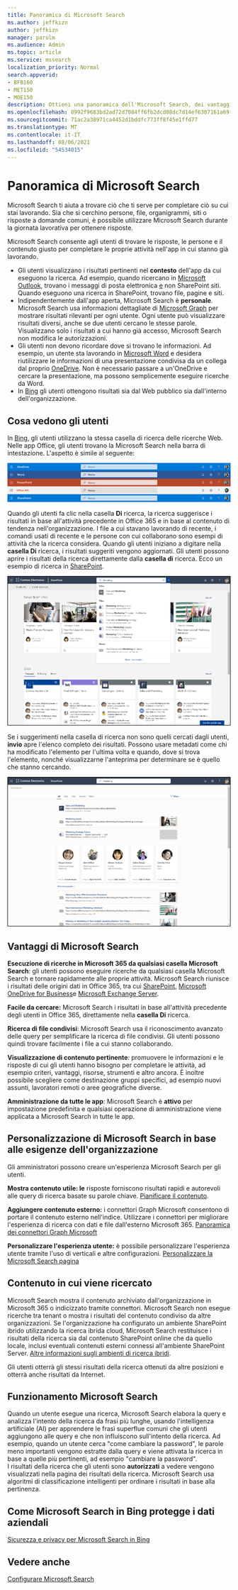 ```yaml
---
title: Panoramica di Microsoft Search
ms.author: jeffkizn
author: jeffkizn
manager: parulm
ms.audience: Admin
ms.topic: article
ms.service: mssearch
localization_priority: Normal
search.appverid:
- BFB160
- MET150
- MOE150
description: Ottieni una panoramica dell'Microsoft Search, dei vantaggi e delle app che supportano Microsoft Search.
ms.openlocfilehash: 8992f9683bd2ad72d7084ff6fb2dcd08dc7d14ef6307161a69f7b54d6d150bd6
ms.sourcegitcommit: 71ac2a38971ca4452d1bddfc773ff8f45e1ffd77
ms.translationtype: MT
ms.contentlocale: it-IT
ms.lasthandoff: 08/06/2021
ms.locfileid: "54534015"
---
```

# <a name="overview-of-microsoft-search"></a>Panoramica di Microsoft Search

Microsoft Search ti aiuta a trovare ciò che ti serve per completare ciò su cui stai lavorando. Sia che si cerchino persone, file, organigrammi, siti o risposte a domande comuni, è possibile utilizzare Microsoft Search durante la giornata lavorativa per ottenere risposte.

Microsoft Search consente agli utenti di trovare le risposte, le persone e il contenuto giusto per completare le proprie attività nell'app in cui stanno già lavorando.

- Gli utenti visualizzano i risultati pertinenti nel **contesto** dell'app da cui eseguono la ricerca. Ad esempio, quando ricercano in [Microsoft Outlook](https://www.microsoft.com/outlook), trovano i messaggi di posta elettronica [e](http://sharepoint.com/) non SharePoint siti. Quando eseguono una ricerca in SharePoint, trovano file, pagine e siti.
- Indipendentemente dall'app aperta, Microsoft Search è **personale**. Microsoft Search usa informazioni dettagliate di [Microsoft Graph](https://developer.microsoft.com/graph/) per mostrare risultati rilevanti per ogni utente. Ogni utente può visualizzare risultati diversi, anche se due utenti cercano le stesse parole. Visualizzano solo i risultati a cui hanno già accesso, Microsoft Search non modifica le autorizzazioni.
- Gli utenti non devono ricordare dove si trovano le informazioni. Ad esempio, un utente sta lavorando in [Microsoft Word](https://products.office.com/word) e desidera riutilizzare le informazioni di una presentazione condivisa da un collega dal proprio [OneDrive](https://onedrive.live.com/about/). Non è necessario passare a un'OneDrive e cercare la presentazione, ma possono semplicemente eseguire ricerche da Word.
- In [Bing](https://bing.com) gli utenti ottengono risultati sia dal Web pubblico sia dall'interno dell'organizzazione.

## <a name="what-users-see"></a>Cosa vedono gli utenti

In [Bing](https://bing.com), gli utenti utilizzano la stessa casella di ricerca delle ricerche Web. Nelle app Office, gli utenti trovano la Microsoft Search nella barra di intestazione. L'aspetto è simile al seguente:

![Screenshot di finestre dell'app con la casella di Microsoft Search nella barra di intestazione](media/Headings_520.png)

Quando gli utenti fa clic nella casella **Di** ricerca, la ricerca suggerisce i risultati in base all'attività precedente in Office 365 e in base al contenuto di tendenza nell'organizzazione. I file a cui stavano lavorando di recente, i comandi usati di recente e le persone con cui collaborano sono esempi di attività che la ricerca considera. Quando gli utenti iniziano a digitare nella **casella Di** ricerca, i risultati suggeriti vengono aggiornati. Gli utenti possono aprire i risultati della ricerca direttamente dalla **casella di** ricerca. Ecco un esempio di ricerca in [SharePoint](http://sharepoint.com/).

![Screenshot della casella Microsoft Search con una query e i risultati suggeriti](media/SERP_text_520.png)

Se i suggerimenti nella casella di ricerca non sono quelli cercati dagli utenti, **invio** apre l'elenco completo dei risultati. Possono usare metadati come chi ha modificato l'elemento per l'ultima volta e quando, dove si trova l'elemento, nonché visualizzarne l'anteprima per determinare se è quello che stanno cercando.

![Screenshot della pagina dei risultati di Microsoft Search](media/search_box.png)

## <a name="benefits-of-microsoft-search"></a>Vantaggi di Microsoft Search

**Esecuzione di ricerche in Microsoft 365 da qualsiasi casella Microsoft Search**: gli utenti possono eseguire ricerche da qualsiasi casella Microsoft Search e tornare rapidamente alle proprie attività. Microsoft Search riunisce i risultati delle origini dati in Office 365, tra cui [SharePoint,](http://sharepoint.com/) [Microsoft OneDrive for Business](https://onedrive.live.com/about/business/)e [Microsoft Exchange Server](https://products.office.com/exchange/microsoft-exchange-server).

**Facile da cercare:** Microsoft Search i risultati in base all'attività precedente degli utenti in Office 365, direttamente nella **casella Di** ricerca.

**Ricerca di file condivisi**: Microsoft Search usa il riconoscimento avanzato delle query per semplificare la ricerca di file condivisi. Gli utenti possono quindi trovare facilmente i file a cui stanno collaborando.

**Visualizzazione di contenuto pertinente**: promuovere le informazioni e le risposte di cui gli utenti hanno bisogno per completare le attività, ad esempio criteri, vantaggi, risorse, strumenti e altro ancora. È inoltre possibile scegliere come destinazione gruppi specifici, ad esempio nuovi assunti, lavoratori remoti o aree geografiche diverse.

**Amministrazione da tutte le app**: Microsoft Search è **attivo** per impostazione predefinita e qualsiasi operazione di amministrazione viene applicata a Microsoft Search in tutte le app.

## <a name="tailoring-microsoft-search-to-your-organization"></a>Personalizzazione di Microsoft Search in base alle esigenze dell'organizzazione

Gli amministratori possono creare un'esperienza Microsoft Search per gli utenti.

**Mostra contenuto utile: le** risposte forniscono risultati rapidi e autorevoli alle query di ricerca basate su parole chiave. [Pianificare il contenuto](plan-your-content.md).

**Aggiungere contenuto esterno:** i connettori Graph Microsoft consentono di portare il contenuto esterno nell'indice. Utilizzare i connettori per migliorare l'esperienza di ricerca con dati e file dall'esterno Microsoft 365. [Panoramica dei connettori Graph Microsoft](connectors-overview.md)

**Personalizzare l'esperienza utente:** è possibile personalizzare l'esperienza utente tramite l'uso di verticali e altre configurazioni. [Personalizzare la Microsoft Search pagina](customize-search-page.md)

## <a name="what-content-is-searched"></a>Contenuto in cui viene ricercato

Microsoft Search mostra il contenuto archiviato dall'organizzazione in Microsoft 365 o indicizzato tramite connettori. Microsoft Search non esegue ricerche tra tenant o mostra i risultati del contenuto condiviso da altre organizzazioni. Se l'organizzazione ha configurato un ambiente SharePoint ibrido utilizzando la ricerca ibrida cloud, Microsoft Search restituisce i risultati della ricerca sia dal contenuto SharePoint online che da quello locale, inclusi eventuali contenuti esterni connessi all'ambiente SharePoint Server. [Altre informazioni sugli ambienti di ricerca ibridi](/sharepoint/hybrid/learn-about-cloud-hybrid-search-for-sharepoint).

Gli utenti otterrà gli stessi risultati della ricerca ottenuti da altre posizioni e otterrà anche risultati da Internet.

## <a name="how-microsoft-search-works"></a>Funzionamento Microsoft Search

Quando un utente esegue una ricerca, Microsoft Search elabora la query e analizza l'intento della ricerca da frasi più lunghe, usando l'intelligenza artificiale (AI) per apprendere le frasi superflue comuni che gli utenti aggiungono alle query e che non influiscono sull'intento della ricerca. Ad esempio, quando un utente cerca "come cambiare la password", le parole meno importanti vengono estratte dalla query e viene attivata la ricerca in base a quelle più pertinenti, ad esempio "cambiare la password".  
I risultati della ricerca che gli utenti sono **autorizzati** a vedere vengono visualizzati nella pagina dei risultati della ricerca. Microsoft Search usa algoritmi di classificazione intelligenti per ordinare i risultati in base alla pertinenza.

## <a name="how-microsoft-search-in-bing-protects-your-company-data"></a>Come Microsoft Search in Bing protegge i dati aziendali

[Sicurezza e privacy per Microsoft Search in Bing](security-for-search.md)

## <a name="see-also"></a>Vedere anche

[Configurare Microsoft Search](setup-microsoft-search.md)